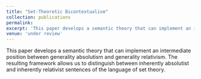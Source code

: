 ```yaml
---
title: "Set-Theoretic Bicontextualism"
collection: publications
permalink:
excerpt: 'This paper develops a semantic theory that can implement an intermediate position between generality absolutism and generality relativism. The resulting framework allows us to distinguish between inherently absolutist and inherently relativist sentences of the language of set theory.'
venue: 'under review'
---
```


This paper develops a semantic theory that can implement an intermediate position between generality absolutism and generality relativism. The resulting framework allows us to distinguish between inherently absolutist and inherently relativist sentences of the language of set theory.
